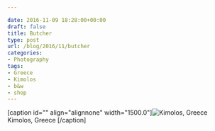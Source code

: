 ```yaml
---

date: 2016-11-09 18:28:00+00:00
draft: false
title: Butcher
type: post
url: /blog/2016/11/butcher
categories:
- Photography
tags:
- Greece
- Kimolos
- b&w
- shop
---
```


[caption id="" align="alignnone" width="1500.0"]![ Kimolos, Greece ](/images/2016-11-09-201611butcher/image-asset.jpeg)
 Kimolos, Greece [/caption]
